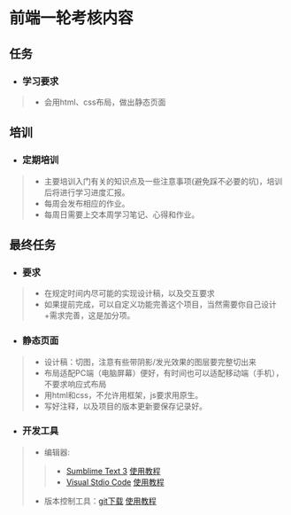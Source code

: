 # 前端一轮考核内容
## 任务
+ ### 学习要求
> + 会用html、css布局，做出静态页面

## 培训
+ ### 定期培训
> + 主要培训入门有关的知识点及一些注意事项(避免踩不必要的坑)，培训后将进行学习进度汇报。
> + 每周会发布相应的作业。
> + 每周日需要上交本周学习笔记、心得和作业。
## 最终任务
+ ### 要求
> + 在规定时间内尽可能的实现设计稿，以及交互要求
> + 如果提前完成，可以自定义功能完善这个项目，当然需要你自己设计+需求完善，这是加分项。
+ ### 静态页面
> + 设计稿：切图，注意有些带阴影/发光效果的图层要完整切出来
> + 布局适配PC端（电脑屏幕）便好，有时间也可以适配移动端（手机），不要求响应式布局
> + 用html和css，不允许用框架，js要求用原生。
> + 写好注释，以及项目的版本更新要保存记录好。

+ ### 开发工具
> + 编辑器:
>>+ [Sumblime Text 3](http://www.sublimetext.com/3) [使用教程](baidu.com)
>>+ [Visual Stdio Code](http://www.vscode.org/) [使用教程](baidu.com)
> + 版本控制工具：[git下载](https://git-for-windows.github.io/) [使用教程](http://www.liaoxuefeng.com/wiki/0013739516305929606dd18361248578c67b8067c8c017b000)